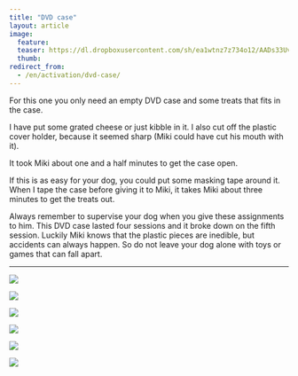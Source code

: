 ```yaml
---
title: "DVD case"
layout: article
image:
  feature:
  teaser: https://dl.dropboxusercontent.com/sh/ea1wtnz7z734o12/AADs33Uv3j9MB9wJ47KuyjxOa/aktivointi/dvd-kotelo/DSC33080-245px.jpg
  thumb:
redirect_from:
  - /en/activation/dvd-case/
---
```


For this one you only need an empty DVD case and some treats that fits in the case.

I have put some grated cheese or just kibble in it. I also cut off the plastic cover holder, because it seemed sharp (Miki could have cut his mouth with it).

It took Miki about one and a half minutes to get the case open.

If this is as easy for your dog, you could put some masking tape around it. When I tape the case before giving it to Miki, it takes Miki about three minutes to get the treats out.

Always remember to supervise your dog when you give these assignments to him. This DVD case lasted four sessions and it broke down on the fifth session. Luckily Miki knows that the plastic pieces are inedible, but accidents can always happen. So do not leave your dog alone with toys or games that can fall apart.

---

[![](https://dl.dropboxusercontent.com/sh/ea1wtnz7z734o12/AABofpIbVN3mdEG6o14lhEAla/aktivointi/dvd-kotelo/DSC33045-800px.jpg)](https://dl.dropboxusercontent.com/sh/ea1wtnz7z734o12/AACAmgyHZqzeop2P2Y9sbyUga/aktivointi/dvd-kotelo/DSC33045.jpg)

[![](https://dl.dropboxusercontent.com/sh/ea1wtnz7z734o12/AAAakH2Uak0Ohp6PAuSaMQNia/aktivointi/dvd-kotelo/DSC33086-800px.jpg)](https://dl.dropboxusercontent.com/sh/ea1wtnz7z734o12/AAA_TutwAYXANKNVOvwK-obAa/aktivointi/dvd-kotelo/DSC33086.jpg)

[![](https://dl.dropboxusercontent.com/sh/ea1wtnz7z734o12/AAA2t4M8ymsfaECZWwz9WExla/aktivointi/dvd-kotelo/DSC33080-800px.jpg)](https://dl.dropboxusercontent.com/sh/ea1wtnz7z734o12/AACjPPANuXyUuZqJpHsiMzjfa/aktivointi/dvd-kotelo/DSC33080.jpg)

[![](https://dl.dropboxusercontent.com/sh/ea1wtnz7z734o12/AABuiE6XKmy4qFeuePIpzj2ma/aktivointi/dvd-kotelo/DSC40918-800px.jpg)](https://dl.dropboxusercontent.com/sh/ea1wtnz7z734o12/AAA6L9U6le25XilgGvYgcwZ1a/aktivointi/dvd-kotelo/DSC40918.jpg)

[![](https://dl.dropboxusercontent.com/sh/ea1wtnz7z734o12/AABoC0OpNzmD46AL6XBSFmIKa/aktivointi/dvd-kotelo/DSC40941-800px.jpg)](https://dl.dropboxusercontent.com/sh/ea1wtnz7z734o12/AADDKSQuEVEywN9aCQWxYJR4a/aktivointi/dvd-kotelo/DSC40941.jpg)

[![](https://dl.dropboxusercontent.com/sh/ea1wtnz7z734o12/AAC5WypyeQkDcOXi_nv97ckPa/aktivointi/dvd-kotelo/DSC41068-800px.jpg)](https://dl.dropboxusercontent.com/sh/ea1wtnz7z734o12/AADAnlR9OLd00xlVMLsQtWHUa/aktivointi/dvd-kotelo/DSC41068.jpg)
